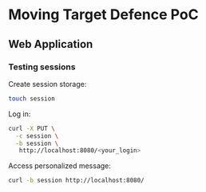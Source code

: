 # Moving Target Defence PoC

## Web Application

### Testing sessions

Create session storage:

```bash
touch session
```

Log in:

```bash
curl -X PUT \
  -c session \
  -b session \
   http://localhost:8080/<your_login>
```

Access personalized message:

```bash
curl -b session http://localhost:8080/
```
